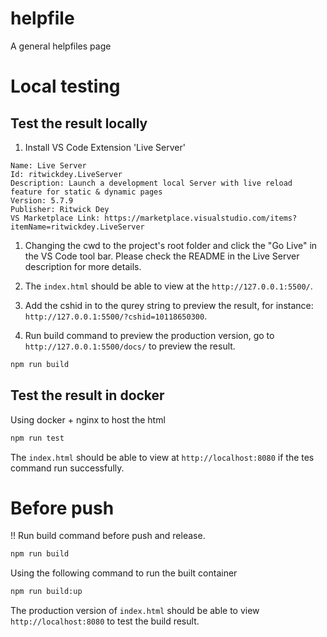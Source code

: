 # helpfile

A general helpfiles page

# Local testing

## Test the result locally

1. Install VS Code Extension 'Live Server'

```
Name: Live Server
Id: ritwickdey.LiveServer
Description: Launch a development local Server with live reload feature for static & dynamic pages
Version: 5.7.9
Publisher: Ritwick Dey
VS Marketplace Link: https://marketplace.visualstudio.com/items?itemName=ritwickdey.LiveServer
```

1. Changing the cwd to the project's root folder and click the "Go Live" in the VS Code tool bar. Please check the README in the Live Server description for more details.

1. The `index.html` should be able to view at the `http://127.0.0.1:5500/`.

1. Add the cshid in to the qurey string to preview the result, for instance: `http://127.0.0.1:5500/?cshid=10118650300`.

1. Run build command to preview the production version, go to `http://127.0.0.1:5500/docs/` to preview the result.

```bash
npm run build
```

## Test the result in docker

Using docker + nginx to host the html

```bash
npm run test
```

The `index.html` should be able to view at `http://localhost:8080` if the tes command run successfully.

# Before push

!! Run build command before push and release.

```bash
npm run build
```

Using the following command to run the built container

```bash
npm run build:up

```

The production version of `index.html` should be able to view `http://localhost:8080` to test the build result.
